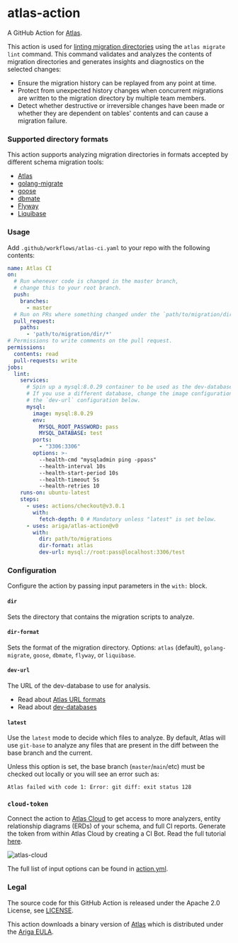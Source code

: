 # atlas-action

A GitHub Action for [Atlas](https://github.com/ariga/atlas).

This action is used for [linting migration directories](https://atlasgo.io/versioned/lint)
using the `atlas migrate lint` command. This command  validates and analyzes the contents
of migration directories and generates insights and diagnostics on the selected changes:

* Ensure the migration history can be replayed from any point at time.
* Protect from unexpected history changes when concurrent migrations are written to the migration directory by
  multiple team members.
* Detect whether destructive or irreversible changes have been made or whether they are dependent on tables'
  contents and can cause a migration failure.

### Supported directory formats

This action supports analyzing migration directories in formats
accepted by different schema migration tools:
* [Atlas](https://atlasgo.io)
* [golang-migrate](https://github.com/golang-migrate/migrate)
* [goose](https://github.com/pressly/goose)
* [dbmate](https://github.com/amacneil/dbmate)
* [Flyway](https://flywaydb.org/)
* [Liquibase](https://www.liquibase.org/)

### Usage

Add `.github/workflows/atlas-ci.yaml` to your repo with the following contents:

```yaml
name: Atlas CI
on:
  # Run whenever code is changed in the master branch,
  # change this to your root branch.
  push:
    branches:
      - master
  # Run on PRs where something changed under the `path/to/migration/dir/` directory.
  pull_request:
    paths:
      - 'path/to/migration/dir/*'
# Permissions to write comments on the pull request.
permissions:
  contents: read
  pull-requests: write
jobs:
  lint:
    services:
      # Spin up a mysql:8.0.29 container to be used as the dev-database for analysis.
      # If you use a different database, change the image configuration and update
      # the `dev-url` configuration below.
      mysql:
        image: mysql:8.0.29
        env:
          MYSQL_ROOT_PASSWORD: pass
          MYSQL_DATABASE: test
        ports:
          - "3306:3306"
        options: >-
          --health-cmd "mysqladmin ping -ppass"
          --health-interval 10s
          --health-start-period 10s
          --health-timeout 5s
          --health-retries 10
    runs-on: ubuntu-latest
    steps:
      - uses: actions/checkout@v3.0.1
        with:
          fetch-depth: 0 # Mandatory unless "latest" is set below.
      - uses: ariga/atlas-action@v0
        with:
          dir: path/to/migrations
          dir-format: atlas
          dev-url: mysql://root:pass@localhost:3306/test
```

### Configuration

Configure the action by passing input parameters in the `with:` block.

#### `dir`

Sets the directory that contains the migration scripts to analyze.

#### `dir-format`

Sets the format of the migration directory. Options: `atlas` (default),
`golang-migrate`, `goose`, `dbmate`, `flyway`, or `liquibase`.

#### `dev-url`

The URL of the dev-database to use for analysis.

* Read about [Atlas URL formats](https://atlasgo.io/concepts/url)
* Read about [dev-databases](https://atlasgo.io/concepts/dev-database)

#### `latest`

Use the `latest` mode to decide which files to analyze. By default,
Atlas will use `git-base` to analyze any files that are present in the
diff between the base branch and the current.

Unless this option is set, the base branch (`master`/`main`/etc) must
be checked out locally or you will see an error such as:
```
Atlas failed with code 1: Error: git diff: exit status 128
```

### `cloud-token`

Connect the action to [Atlas Cloud](https://atlasgo.cloud/) to get access to more analyzers,
entity relationship diagrams (ERDs) of your schema, and full CI reports.
Generate the token from within Atlas Cloud by creating a CI Bot. Read the full tutorial
[here](https://atlasgo.io/cloud/getting-started#connecting-to-the-atlas-github-action).

![atlas-cloud](https://atlasgo.io/uploads/images/issues-found-ci.png)

The full list of input options can be found in [action.yml](action.yml).

### Legal

The source code for this GitHub Action is released under the Apache 2.0
License, see [LICENSE](LICENSE).

This action downloads a binary version of [Atlas](https://atlasgo.io) which
is distributed under the [Ariga EULA](https://ariga.io/legal/atlas/eula).
